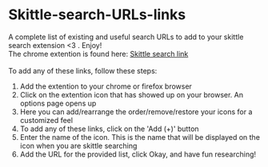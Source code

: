 # Skittle-search-URLs-links
A complete list of existing and useful search URLs to add to your skittle search extension <3 . Enjoy!
<br/>
The chrome extention is found here:  <a href="https://chrome.google.com/webstore/detail/skittle-search/mpcokgcaamljkbcokpfmfpkgihlfkfgl?hl=en">Skittle search link</a>
<br/><br>
To add any of these links, follow these steps:<ol>
<li>Add the extention to your chrome or firefox browser</li>
<li>Click on the extention icon that has showed up on your browser. An options page opens up</li>
<li>Here you can add/rearrange the order/remove/restore your icons for a customized feel</li>
<li>To add any of these links, click on the 'Add (+)' button</li>
<li>Enter the name of the icon. This is the name that will be displayed on the icon when you are skittle searching</li>
<li>Add the URL for the provided list, click Okay, and have fun researching!</li>
</ol>

